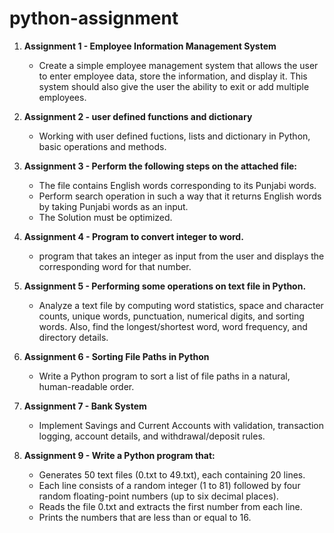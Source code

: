 # python-assignment
1. **Assignment 1 - Employee Information Management System**
   - Create a simple employee management system that allows the user to enter employee data, store the 
information, and display it. This system should also give the user the ability to exit or add multiple 
employees.

2. **Assignment 2 - user defined functions and dictionary**
   - Working with user defined fuctions, lists and dictionary in Python, basic operations and methods.
   
3. **Assignment 3 - Perform the following steps on the attached file:**
   - The file contains English words corresponding to its Punjabi words. 
   - Perform search operation in such a way that it returns English words by taking Punjabi 
     words as an input. 
   - The Solution must be optimized.

 4. **Assignment 4 - Program to convert integer to word.**
    - program that takes an integer as input from the user and displays the 
      corresponding word for that number.

 5. **Assignment 5 - Performing some operations on text file in Python.**
    - Analyze a text file by computing word statistics, space and character counts, unique words, punctuation, numerical digits, and sorting words. Also, find the 
      longest/shortest word, word frequency, and directory details.

 6. **Assignment 6 - Sorting File Paths in Python**
    - Write a Python program to sort a list of file paths in a natural, human-readable order.
   
 7. **Assignment 7 - Bank System**
     - Implement Savings and Current Accounts with validation, transaction logging, account details, and withdrawal/deposit rules.
   
 9. **Assignment 9 - Write a Python program that:**
      - Generates 50 text files (0.txt to 49.txt), each containing 20 lines.
      - Each line consists of a random integer (1 to 81) followed by four random floating-point numbers (up to six decimal places).
      - Reads the file 0.txt and extracts the first number from each line.
      - Prints the numbers that are less than or equal to 16.
